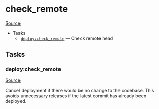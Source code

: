 <!-- DO NOT EDIT THIS FILE! -->
<!-- Instead edit recipe/deploy/check_remote.php -->
<!-- Then run bin/docgen -->

# check_remote

[Source](/recipe/deploy/check_remote.php)



* Tasks
  * [`deploy:check_remote`](#deploycheck_remote) — Check remote head


## Tasks
### deploy:check_remote
[Source](https://github.com/deployphp/deployer/search?q=deploy%3Acheck_remote+in%3Afile+language%3Aphp+path%3Arecipe%2Fdeploy+filename%3Acheck_remote.php)

Cancel deployment if there would be no change to the codebase.
This avoids unnecessary releases if the latest commit has already been deployed.

